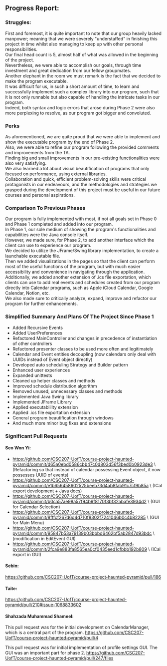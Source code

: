 ## Progress Report:

### Struggles:

First and foremost, it is quite important to note that our group heavily lacked manpower; meaning that we were severely "understaffed" in finishing this project in time whilst also managing to keep up with other personal responsibilities.\
Our final head count is 5, almost half of what was allowed in the beginning of the project.\
Nevertheless, we were able to accomplish our goals, through time investment and great dedication from our fellow groupmates.\
Another elephant in the room we must remark is the fact that we decided to make the program executable.\
It was difficult for us, in such a short amount of time, to learn and successfully implement such a complex library into our program, such that it is not only runnable but also capable of handling the intricate tasks in our program.\
Indeed, both syntax and logic errors that arose during Phase 2 were also more perplexing to resolve, as our program got bigger and convoluted.

### Perks

As aforementioned, we are quite proud that we were able to implement and show the executable program by the end of Phase 2.\
Also, we were able to refine our program following the provided comments and improvements from the TA.\
Finding big and small improvements in our pre-existing functionalities were also very satisfying.\
We also learned a lot about visual beautification of programs that only focused on performance, using external libraries.\
Collaboration and quick, efficient problem-solving skills were critical protagonists in our endeavours, and the methodologies and strategies we grasped during the development of this project must be useful in our future courses and personal aspirations.

### Comparison To Previous Phases

Our program is fully implemented with most, if not all goals set in Phase 0 and Phase 1 completed and added into our program.\
In Phase 1, our sole medium of showing the program's functionalities and capabilities were the Java console itself.\
However, we made sure, for Phase 2, to add another interface which the client can use to experience our program.\
We decided to utilize the JFrame/Swing library implementation, to create a launchable executable file.\
Then we added visualizations in the pages so that the client can perform most of the useful functions of the program, but with much easier accessibility and convenience in navigating through the application.\
Additionally, we added another extension of .ics file exportation, which clients can use to add real events and schedules created from our program directly into Calendar programs, such as Apple iCloud Calendar, Google Calendar, Notion, etc.\
We also made sure to critically analyze, expand, improve and refactor our program for further enhancements.

### Simplified Summary And Plans Of The Project Since Phase 1

- Added Recursive Events
- Added UserPreferences
- Refactored MainController and changes in precedence of instantiation of other controllers
- Refactored presenter classes to be used more often and legitimately
- Calendar and Event entities decoupling (now calendars only deal with UUIDs instead of Event object directly)
- Developed auto scheduling Strategy and Builder pattern
- Enhanced user experiences
- Expanded unittests
- Cleaned up helper classes and methods
- Improved schedule distribution algorithm
- Removed unused, unnecessary classes and methods
- Implemented Java Swing library
- Implemented JFrame Library
- Applied executablility extension
- Applied .ics file exportation extension
- General program beautification through windows
- And much more minor bug fixes and extensions

### Significant Pull Requests

#### Seo Won Yi:
- https://github.com/CSC207-UofT/course-project-haunted-pyramid/commit/d65a0ebd0586cbb47c0d803d56f3bed0b0923de3 
 \ (Refactoring so that instead of calendar possessing Event object, it now possesses UUID of events)
- https://github.com/CSC207-UofT/course-project-haunted-pyramid/commit/e1b656458602525beeb73d4ab8fab91c7cf9b85a 
 \ (ICal export development + Java docs)
- https://github.com/CSC207-UofT/course-project-haunted-pyramid/commit/b0ca57ae98a57f94b9f8170f3bf32abafe3934d2 
 \ (GUI for Calendar Selection)
- https://github.com/CSC207-UofT/course-project-haunted-pyramid/commit/8fffcf267d6d4d710f8302f7241046b0c4b82285 
 \ (GUI for Main Menu)
- https://github.com/CSC207-UofT/course-project-haunted-pyramid/commit/95847b53a79139b03bbbd6462bf5ab2847d93bdc 
 \ (modification in EditEvent GUI)
- https://github.com/CSC207-UofT/course-project-haunted-pyramid/commit/2fca9e883fa8565ea0cf0435eed1cfbbb192b809 
 \ (ICal export in GUI)

#### Sebin:
https://github.com/CSC207-UofT/course-project-haunted-pyramid/pull/186

#### Taite:
https://github.com/CSC207-UofT/course-project-haunted-pyramid/pull/210#issue-1068833602

#### Shahzada Muhammad Shameel:
This pull request was for the initial development on CalendarManager, which is a central part of the program.
https://github.com/CSC207-UofT/course-project-haunted-pyramid/pull/4

This pull request was for initial implementation of profile settings GUI. The GUI was an important part for phase 2.
https://github.com/CSC207-UofT/course-project-haunted-pyramid/pull/247/files




